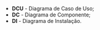 - **DCU** - Diagrama de Caso de Uso;
- **DC** - Diagrama de Componente;
- **DI** - Diagrama de Instalação.
